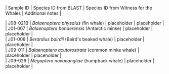 |  Sample ID  |         Species ID from BLAST                     | Species ID from Witness for the Whales | Additional notes |  

|  J08-021B   | *Balaenoptera physalus* (fin whale)               |  placeholder                           |    placeholder   |  
|   J01-007   | *Balaenoptera bonaerensis* (Antarctic minke)      |  placeholder                           |    placeholder   |  
|   J01-008   | *Berardius bairdii* (Baird's beaked whale)        |  placeholder                           |    placeholder   |  
|   J09-011   | *Balaenoptera acutorostrata* (common minke whale) |  placeholder                           |    placeholder   |  
|   J09-029   | *Megaptera novaeangliae* (humpback whale)         |  placeholder                           |    placeholder   |  
